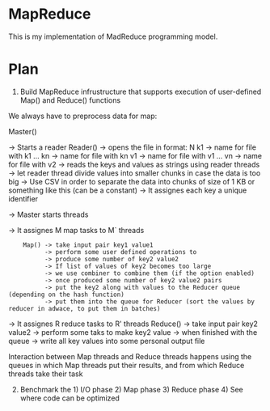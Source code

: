 # MapReduce
This is my implementation of MadReduce programming model.


# Plan

1. Build MapReduce infrustructure that supports execution of user-defined Map() and Reduce() functions

We always have to preprocess data for map: 

Master()

-> Starts a reader
        Reader() -> opens the file in format:
                  N
                  k1 -> name for file with k1
                  ...
                  kn -> name for file with kn
                  v1 -> name for file with v1
                  ...
                  vn -> name for file with v2
                 -> reads the keys and values as strings using reader threads
                 -> let reader thread divide values into smaller chunks in case the data is too big
                 -> Use CSV in order to separate the data into chunks of size of 1 KB or something like this (can be a constant)
                 -> It assignes each key a unique identifier

-> Master starts threads

-> It assignes M map tasks to M` threads

        Map() -> take input pair key1 value1
              -> perform some user defined operations to
              -> produce some number of key2 value2
              -> If list of values of key2 becomes too large
              -> we use combiner to combine them (if the option enabled)
              -> once produced some number of key2 value2 pairs
              -> put the key2 along with values to the Reducer queue (depending on the hash function)
              -> put them into the queue for Reducer (sort the values by reducer in adwace, to put them in batches)

-> It assignes R reduce tasks to R' threads
        Reduce() -> take input pair key2 value2
                 -> perform some taks to make key2 value
                 -> when finished with the queue
                 -> write all key values into some personal output file

Interaction between Map threads and Reduce threads happens using the queues in which Map threads put their results, and from which Reduce threads take their task 

2. Benchmark the 1) I/O phase
                 2) Map phase
                 3) Reduce phase
                 4) See where code can be optimized
